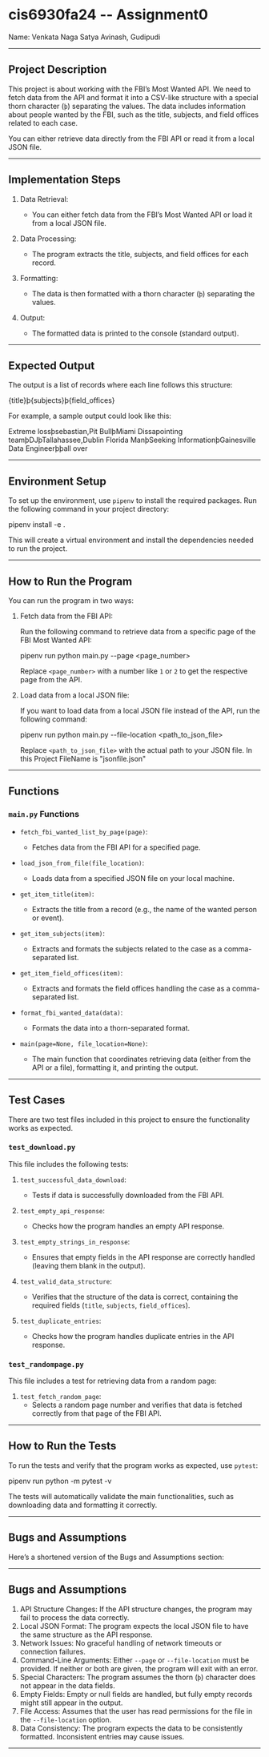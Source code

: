 # cis6930fa24 -- Assignment0

Name: Venkata Naga Satya Avinash, Gudipudi

---

## Project Description

This project is about working with the FBI’s Most Wanted API. We need to fetch data from the API and format it into a CSV-like structure with a special thorn character (`þ`) separating the values. The data includes information about people wanted by the FBI, such as the title, subjects, and field offices related to each case. 

You can either retrieve data directly from the FBI API or read it from a local JSON file.

---

## Implementation Steps

1. Data Retrieval: 
   - You can either fetch data from the FBI’s Most Wanted API or load it from a local JSON file.
   
2. Data Processing: 
   - The program extracts the title, subjects, and field offices for each record.
   
3. Formatting: 
   - The data is then formatted with a thorn character (`þ`) separating the values.

4. Output: 
   - The formatted data is printed to the console (standard output).

---

## Expected Output

The output is a list of records where each line follows this structure:

{title}þ{subjects}þ{field_offices}


For example, a sample output could look like this:

Extreme lossþsebastian,Pit BullþMiami
Dissapointing teamþDJþTallahassee,Dublin
Florida ManþSeeking InformationþGainesville
Data Engineerþþall over


---

## Environment Setup

To set up the environment, use `pipenv` to install the required packages. Run the following command in your project directory:


pipenv install -e .


This will create a virtual environment and install the dependencies needed to run the project.

---

## How to Run the Program

You can run the program in two ways:

1. Fetch data from the FBI API:

   Run the following command to retrieve data from a specific page of the FBI Most Wanted API:

   
   pipenv run python main.py --page <page_number>
   

   Replace `<page_number>` with a number like `1` or `2` to get the respective page from the API.

2. Load data from a local JSON file:

   If you want to load data from a local JSON file instead of the API, run the following command:

   
   pipenv run python main.py --file-location <path_to_json_file>
   

   Replace `<path_to_json_file>` with the actual path to your JSON file.
   In this Project FileName is "jsonfile.json"

---

## Functions

### `main.py` Functions

- `fetch_fbi_wanted_list_by_page(page)`: 
  - Fetches data from the FBI API for a specified page.
  
- `load_json_from_file(file_location)`: 
  - Loads data from a specified JSON file on your local machine.

- `get_item_title(item)`: 
  - Extracts the title from a record (e.g., the name of the wanted person or event).

- `get_item_subjects(item)`: 
  - Extracts and formats the subjects related to the case as a comma-separated list.

- `get_item_field_offices(item)`: 
  - Extracts and formats the field offices handling the case as a comma-separated list.

- `format_fbi_wanted_data(data)`: 
  - Formats the data into a thorn-separated format.

- `main(page=None, file_location=None)`: 
  - The main function that coordinates retrieving data (either from the API or a file), formatting it, and printing the output.

---

## Test Cases

There are two test files included in this project to ensure the functionality works as expected.

### `test_download.py`

This file includes the following tests:

1. `test_successful_data_download`:
   - Tests if data is successfully downloaded from the FBI API.
   
2. `test_empty_api_response`:
   - Checks how the program handles an empty API response.
   
3. `test_empty_strings_in_response`:
   - Ensures that empty fields in the API response are correctly handled (leaving them blank in the output).
   
4. `test_valid_data_structure`:
   - Verifies that the structure of the data is correct, containing the required fields (`title`, `subjects`, `field_offices`).
   
5. `test_duplicate_entries`:
   - Checks how the program handles duplicate entries in the API response.

### `test_randompage.py`

This file includes a test for retrieving data from a random page:

1. `test_fetch_random_page`:
   - Selects a random page number and verifies that data is fetched correctly from that page of the FBI API.
   
---

## How to Run the Tests

To run the tests and verify that the program works as expected, use `pytest`:


pipenv run python -m pytest -v


The tests will automatically validate the main functionalities, such as downloading data and formatting it correctly.

---

## Bugs and Assumptions

Here’s a shortened version of the Bugs and Assumptions section:

---

## Bugs and Assumptions

1. API Structure Changes: If the API structure changes, the program may fail to process the data correctly.
2. Local JSON Format: The program expects the local JSON file to have the same structure as the API response.
3. Network Issues: No graceful handling of network timeouts or connection failures.
4. Command-Line Arguments: Either `--page` or `--file-location` must be provided. If neither or both are given, the program will exit with an error.
5. Special Characters: The program assumes the thorn (`þ`) character does not appear in the data fields.
6. Empty Fields: Empty or null fields are handled, but fully empty records might still appear in the output.
7. File Access: Assumes that the user has read permissions for the file in the `--file-location` option.
8. Data Consistency: The program expects the data to be consistently formatted. Inconsistent entries may cause issues.
---
